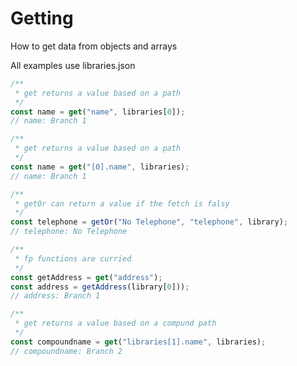 # Getting

How to get data from objects and arrays

All examples use libraries.json

```js
/**
 * get returns a value based on a path
 */
const name = get("name", libraries[0]);
// name: Branch 1
```

```js
/**
 * get returns a value based on a path
 */
const name = get("[0].name", libraries);
// name: Branch 1
```

```js
/**
 * getOr can return a value if the fetch is falsy
 */
const telephone = getOr("No Telephone", "telephone", library);
// telephone: No Telephone
```

```js
/**
 * fp functions are curried
 */
const getAddress = get("address");
const address = getAddress(library[0]));
// address: Branch 1

```

```js
/**
 * get returns a value based on a compund path
 */
const compoundname = get("libraries[1].name", libraries);
// compoundname: Branch 2
```
